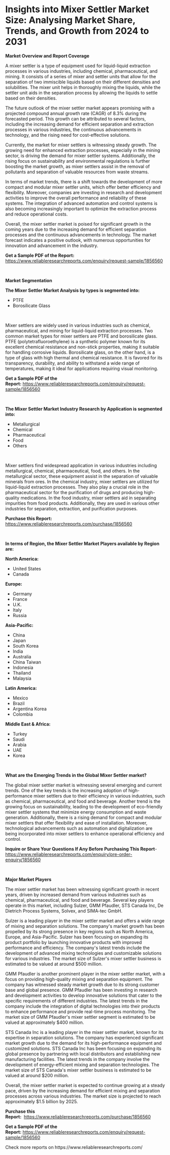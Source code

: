 <p><h1>Insights into Mixer Settler Market Size: Analysing Market Share, Trends, and Growth from 2024 to 2031</h1></p><p><strong>Market Overview and Report Coverage</strong></p>
<p><p>A mixer settler is a type of equipment used for liquid-liquid extraction processes in various industries, including chemical, pharmaceutical, and mining. It consists of a series of mixer and settler units that allow for the separation of two immiscible liquids based on their different densities and solubilities. The mixer unit helps in thoroughly mixing the liquids, while the settler unit aids in the separation process by allowing the liquids to settle based on their densities.</p><p>The future outlook of the mixer settler market appears promising with a projected compound annual growth rate (CAGR) of 8.3% during the forecasted period. This growth can be attributed to several factors, including the increasing demand for efficient separation and extraction processes in various industries, the continuous advancements in technology, and the rising need for cost-effective solutions.</p><p>Currently, the market for mixer settlers is witnessing steady growth. The growing need for enhanced extraction processes, especially in the mining sector, is driving the demand for mixer settler systems. Additionally, the rising focus on sustainability and environmental regulations is further boosting the market growth, as mixer settlers assist in the removal of pollutants and separation of valuable resources from waste streams.</p><p>In terms of market trends, there is a shift towards the development of more compact and modular mixer settler units, which offer better efficiency and flexibility. Moreover, companies are investing in research and development activities to improve the overall performance and reliability of these systems. The integration of advanced automation and control systems is also becoming increasingly important to optimize the extraction process and reduce operational costs.</p><p>Overall, the mixer settler market is poised for significant growth in the coming years due to the increasing demand for efficient separation processes and the continuous advancements in technology. The market forecast indicates a positive outlook, with numerous opportunities for innovation and advancement in the industry.</p></p>
<p><strong>Get a Sample PDF of the Report:</strong> <a href="https://www.reliableresearchreports.com/enquiry/request-sample/1856560">https://www.reliableresearchreports.com/enquiry/request-sample/1856560</a></p>
<p>&nbsp;</p>
<p><strong>Market Segmentation</strong></p>
<p><strong>The Mixer Settler Market Analysis by types is segmented into:</strong></p>
<p><ul><li>PTFE</li><li>Borosilicate Glass</li></ul></p>
<p>&nbsp;</p>
<p><p>Mixer settlers are widely used in various industries such as chemical, pharmaceutical, and mining for liquid-liquid extraction processes. Two common market types for mixer settlers are PTFE and borosilicate glass. PTFE (polytetrafluoroethylene) is a synthetic polymer known for its excellent chemical resistance and non-stick properties, making it suitable for handling corrosive liquids. Borosilicate glass, on the other hand, is a type of glass with high thermal and chemical resistance. It is favored for its transparency, durability, and ability to withstand a wide range of temperatures, making it ideal for applications requiring visual monitoring.</p></p>
<p><strong>Get a Sample PDF of the Report:</strong>&nbsp;<a href="https://www.reliableresearchreports.com/enquiry/request-sample/1856560">https://www.reliableresearchreports.com/enquiry/request-sample/1856560</a></p>
<p>&nbsp;</p>
<p><strong>The Mixer Settler Market Industry Research by Application is segmented into:</strong></p>
<p><ul><li>Metallurgical</li><li>Chemical</li><li>Pharmaceutical</li><li>Food</li><li>Others</li></ul></p>
<p>&nbsp;</p>
<p><p>Mixer settlers find widespread application in various industries including metallurgical, chemical, pharmaceutical, food, and others. In the metallurgical sector, these equipment assist in the separation of valuable minerals from ores. In the chemical industry, mixer settlers are utilized for liquid-liquid extraction processes. They also play a crucial role in the pharmaceutical sector for the purification of drugs and producing high-quality medications. In the food industry, mixer settlers aid in separating impurities from food products. Additionally, they are used in various other industries for separation, extraction, and purification purposes.</p></p>
<p><strong>Purchase this Report:</strong>&nbsp; <a href="https://www.reliableresearchreports.com/purchase/1856560">https://www.reliableresearchreports.com/purchase/1856560</a></p>
<p>&nbsp;</p>
<p><strong>In terms of Region, the Mixer Settler Market Players available by Region are:</strong></p>
<p>
    <p> <strong> North America: </strong>
        <ul>
            <li>United States</li>
            <li>Canada</li>
        </ul>
        </p> 
    <p> <strong> Europe: </strong>
        <ul>
            <li>Germany</li>
            <li>France</li>
            <li>U.K.</li>
            <li>Italy</li>
            <li>Russia</li>
        </ul>
        </p> 
    <p> <strong> Asia-Pacific: </strong>
        <ul>
            <li>China</li>
            <li>Japan</li>
            <li>South Korea</li>
            <li>India</li>
            <li>Australia</li>
            <li>China Taiwan</li>
            <li>Indonesia</li>
            <li>Thailand</li>
            <li>Malaysia</li>
        </ul>
        </p> 
    <p> <strong> Latin America: </strong>
        <ul>
            <li>Mexico</li>
            <li>Brazil</li>
            <li>Argentina Korea</li>
            <li>Colombia</li>
        </ul>
        </p> 
    <p> <strong> Middle East & Africa: </strong>
        <ul>
            <li>Turkey</li>
            <li>Saudi</li>
            <li>Arabia</li>
            <li>UAE</li>
            <li>Korea</li>
        </ul>
    </p>
    </p>
<p>&nbsp;</p>
<p><strong>What are the Emerging Trends in the Global Mixer Settler market?</strong></p>
<p><p>The global mixer settler market is witnessing several emerging and current trends. One of the key trends is the increasing adoption of high-performance mixer settlers due to their efficiency in various industries, such as chemical, pharmaceutical, and food and beverage. Another trend is the growing focus on sustainability, leading to the development of eco-friendly mixer settler systems that minimize energy consumption and waste generation. Additionally, there is a rising demand for compact and modular mixer settlers that offer flexibility and ease of installation. Moreover, technological advancements such as automation and digitalization are being incorporated into mixer settlers to enhance operational efficiency and control.</p></p>
<p><strong>Inquire or Share Your Questions If Any Before Purchasing This Report</strong>- <a href="https://www.reliableresearchreports.com/enquiry/pre-order-enquiry/1856560">https://www.reliableresearchreports.com/enquiry/pre-order-enquiry/1856560</a></p>
<p>&nbsp;</p>
<p><strong>Major Market Players</strong></p>
<p><p>The mixer settler market has been witnessing significant growth in recent years, driven by increased demand from various industries such as chemical, pharmaceutical, and food and beverage. Several key players operate in this market, including Sulzer, GMM Pfaudler, STS Canada Inc, De Dietrich Process Systems, Solvex, and SIMA-tec GmbH. </p><p>Sulzer is a leading player in the mixer settler market and offers a wide range of mixing and separation solutions. The company's market growth has been propelled by its strong presence in key regions such as North America, Europe, and Asia-Pacific. Sulzer has been focusing on expanding its product portfolio by launching innovative products with improved performance and efficiency. The company's latest trends include the development of advanced mixing technologies and customizable solutions for various industries. The market size of Sulzer's mixer settler business is estimated to be valued at around $500 million.</p><p>GMM Pfaudler is another prominent player in the mixer settler market, with a focus on providing high-quality mixing and separation equipment. The company has witnessed steady market growth due to its strong customer base and global presence. GMM Pfaudler has been investing in research and development activities to develop innovative solutions that cater to the specific requirements of different industries. The latest trends in the company include the integration of digital technologies into their products to enhance performance and provide real-time process monitoring. The market size of GMM Pfaudler's mixer settler segment is estimated to be valued at approximately $400 million.</p><p>STS Canada Inc is a leading player in the mixer settler market, known for its expertise in separation solutions. The company has experienced significant market growth due to the demand for its high-performance equipment and customized solutions. STS Canada Inc has been focusing on expanding its global presence by partnering with local distributors and establishing new manufacturing facilities. The latest trends in the company involve the development of energy-efficient mixing and separation technologies. The market size of STS Canada's mixer settler business is estimated to be valued at around $200 million.</p><p>Overall, the mixer settler market is expected to continue growing at a steady pace, driven by the increasing demand for efficient mixing and separation processes across various industries. The market size is projected to reach approximately $1.5 billion by 2025.</p></p>
<p><strong>Purchase this Report:</strong>&nbsp;&nbsp;<a href="https://www.reliableresearchreports.com/purchase/1856560">https://www.reliableresearchreports.com/purchase/1856560</a></p>
<p></p>
<p><strong>Get a Sample PDF of the Report:</strong>&nbsp;<a href="https://www.reliableresearchreports.com/enquiry/request-sample/1856560">https://www.reliableresearchreports.com/enquiry/request-sample/1856560</a></p>
<p>Check more reports on https://www.reliableresearchreports.com/</p>